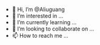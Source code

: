 - 👋 Hi, I’m @Aliuguang
- 👀 I’m interested in ...
- 🌱 I’m currently learning ...
- 💞️ I’m looking to collaborate on ...
- 📫 How to reach me ...

<!---
Aliuguang/Aliuguang is a ✨ special ✨ repository because its `README.md` (this file) appears on your GitHub profile.
You can click the Preview link to take a look at your changes.
--->
